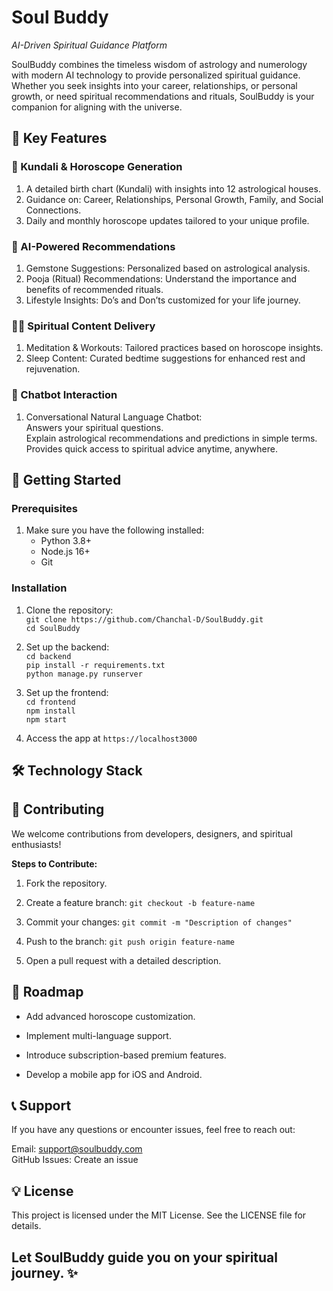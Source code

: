 ﻿# Soul Buddy 
 _AI-Driven Spiritual Guidance Platform_

SoulBuddy combines the timeless wisdom of astrology and numerology with modern AI technology to provide personalized spiritual guidance. Whether you seek insights into your career, relationships, or personal growth, or need spiritual recommendations and rituals, SoulBuddy is your companion for aligning with the universe.

## 🌟 Key Features

### 🔮 Kundali & Horoscope Generation
 1. A detailed birth chart (Kundali) with insights into 12 astrological houses.
 2.  Guidance on:
  Career, Relationships, Personal Growth, Family, and Social Connections.
 4. Daily and monthly horoscope updates tailored to your unique profile.

### 🤖 AI-Powered Recommendations
  1. Gemstone Suggestions: Personalized based on astrological analysis.
  2. Pooja (Ritual) Recommendations: Understand the importance and benefits of recommended rituals.
  3. Lifestyle Insights: Do’s and Don’ts customized for your life journey.

### 🧘‍♀️ Spiritual Content Delivery
  1. Meditation & Workouts: Tailored practices based on horoscope insights.
  2. Sleep Content: Curated bedtime suggestions for enhanced rest and rejuvenation.

### 💬 Chatbot Interaction
  1. Conversational Natural Language Chatbot:     
     Answers your spiritual questions.  
     Explain astrological recommendations and predictions in simple terms.  
     Provides quick access to spiritual advice anytime, anywhere.  

## 🚀 Getting Started

### Prerequisites 
1. Make sure you have the following installed:  
    - Python 3.8+    
    * Node.js 16+    
    + Git  

### Installation

1. Clone the repository:  
   ```git clone https://github.com/Chanchal-D/SoulBuddy.git```  
   ```cd SoulBuddy```

2. Set up the backend:  
```cd backend```  
```pip install -r requirements.txt```  
```python manage.py runserver```

3. Set up the frontend:  
   ```cd frontend ```  
   ```npm install```  
   ```npm start```

4. Access the app at ``` https://localhost3000 ```

## 🛠️ Technology Stack


## 🌌 Contributing

We welcome contributions from developers, designers, and spiritual enthusiasts!

**Steps to Contribute:**
1. Fork the repository.  

2. Create a feature branch:
```git checkout -b feature-name```

3. Commit your changes: ```git commit -m "Description of changes"```  

4. Push to the branch:
```git push origin feature-name```

5. Open a pull request with a detailed description.

## 🧭 Roadmap  
  - Add advanced horoscope customization.  
  * Implement multi-language support.  
  + Introduce subscription-based premium features.  
  * Develop a mobile app for iOS and Android.  
 
## 📞 Support  
If you have any questions or encounter issues, feel free to reach out:

Email: support@soulbuddy.com  
GitHub Issues: Create an issue  

## 💡 License  
This project is licensed under the MIT License. See the LICENSE file for details.

## Let SoulBuddy guide you on your spiritual journey. ✨
   

   
     


